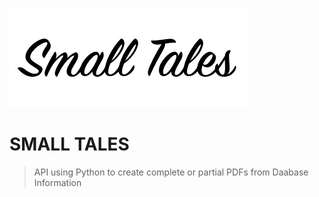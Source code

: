 <a href="http://fvcproductions.com"><img src="https://github.com/marciomarquessouza/books_api/blob/master/backend/book_api/books/static/books/images/logo_small_tales_black.png?v=3&s=200" title="FVCproductions" alt="FVCproductions"></a>

# SMALL TALES

> API using Python to create complete or partial PDFs from Daabase Information
